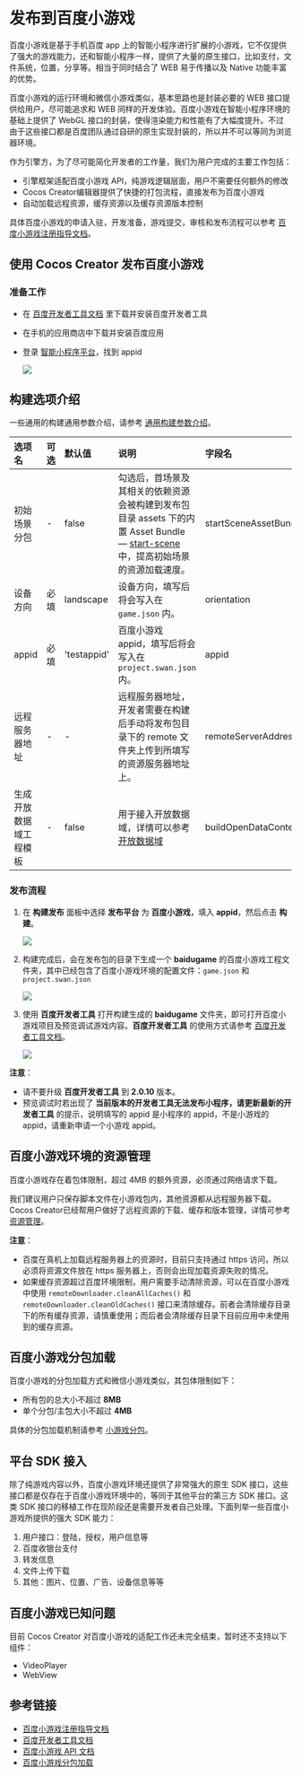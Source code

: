 # 发布到百度小游戏

百度小游戏是基于手机百度 app 上的智能小程序进行扩展的小游戏，它不仅提供了强大的游戏能力，还和智能小程序一样，提供了大量的原生接口，比如支付，文件系统，位置，分享等。相当于同时结合了 WEB 易于传播以及 Native 功能丰富的优势。

百度小游戏的运行环境和微信小游戏类似，基本思路也是封装必要的 WEB 接口提供给用户，尽可能追求和 WEB 同样的开发体验。百度小游戏在智能小程序环境的基础上提供了 WebGL 接口的封装，使得渲染能力和性能有了大幅度提升。不过由于这些接口都是百度团队通过自研的原生实现封装的，所以并不可以等同为浏览器环境。

作为引擎方，为了尽可能简化开发者的工作量，我们为用户完成的主要工作包括：

- 引擎框架适配百度小游戏 API，纯游戏逻辑层面，用户不需要任何额外的修改
- Cocos Creator编辑器提供了快捷的打包流程，直接发布为百度小游戏
- 自动加载远程资源，缓存资源以及缓存资源版本控制

具体百度小游戏的申请入驻，开发准备，游戏提交，审核和发布流程可以参考 [百度小游戏注册指导文档](https://smartprogram.baidu.com/docs/game/)。

## 使用 Cocos Creator 发布百度小游戏

### 准备工作

- 在 [百度开发者工具文档](https://smartprogram.baidu.com/docs/game/tutorials/howto/dev/) 里下载并安装百度开发者工具
- 在手机的应用商店中下载并安装百度应用
- 登录 [智能小程序平台](https://smartprogram.baidu.com/developer/index.html)，找到 appid

    ![](./publish-baidugame/appid.png)

## 构建选项介绍

一些通用的构建通用参数介绍，请参考 [通用构建参数介绍](build-options.md)。

| 选项名 | 可选 | 默认值 | 说明 | 字段名 |
| :-- | :-- | :-- | :-- | :-- |
| 初始场景分包 | - | false | 勾选后，首场景及其相关的依赖资源会被构建到发布包目录 assets 下的内置 Asset Bundle — [start-scene](../../asset/bundle.md#%E5%86%85%E7%BD%AE-asset-bundle) 中，提高初始场景的资源加载速度。 | startSceneAssetBundle
| 设备方向 | 必填 | landscape | 设备方向，填写后将会写入在 `game.json` 内。| orientation |
| appid | 必填 | 'testappid' | 百度小游戏 appid，填写后将会写入在 `project.swan.json` 内。| appid |
| 远程服务器地址 | - | - | 远程服务器地址，开发者需要在构建后手动将发布包目录下的 remote 文件夹上传到所填写的资源服务器地址上。 | remoteServerAddress |
| 生成开放数据域工程模板 | - | false | 用于接入开放数据域，详情可以参考 [开放数据域](./build-open-data-context.md) | buildOpenDataContextTemplate |

### 发布流程

1. 在 **构建发布** 面板中选择 **发布平台** 为 **百度小游戏**，填入 **appid**，然后点击 **构建**。

    ![](./publish-baidugame/build.png)

2. 构建完成后，会在发布包的目录下生成一个 **baidugame** 的百度小游戏工程文件夹，其中已经包含了百度小游戏环境的配置文件：`game.json` 和 `project.swan.json`

    ![](./publish-baidugame/package.png)

3. 使用 **百度开发者工具** 打开构建生成的 **baidugame** 文件夹，即可打开百度小游戏项目及预览调试游戏内容。**百度开发者工具** 的使用方式请参考 [百度开发者工具文档](https://smartprogram.baidu.com/docs/game/tutorials/howto/dev/)。

    ![](./publish-baidugame/preview.png)

**注意**：

- 请不要升级 **百度开发者工具** 到 **2.0.10** 版本。
- 预览调试时若出现了 **当前版本的开发者工具无法发布小程序，请更新最新的开发者工具** 的提示，说明填写的 appid 是小程序的 appid，不是小游戏的 appid，请重新申请一个小游戏 appid。

## 百度小游戏环境的资源管理

百度小游戏存在着包体限制，超过 4MB 的额外资源，必须通过网络请求下载。

我们建议用户只保存脚本文件在小游戏包内，其他资源都从远程服务器下载。Cocos Creator已经帮用户做好了远程资源的下载、缓存和版本管理，详情可参考 [资源管理](../../asset/cache-manager.md#资源下载流程)。

**注意**：

- 百度在真机上加载远程服务器上的资源时，目前只支持通过 https 访问，所以必须将资源文件放在 https 服务器上，否则会出现加载资源失败的情况。
- 如果缓存资源超过百度环境限制，用户需要手动清除资源，可以在百度小游戏中使用 `remoteDownloader.cleanAllCaches()` 和 `remoteDownloader.cleanOldCaches()` 接口来清除缓存。前者会清除缓存目录下的所有缓存资源，请慎重使用；而后者会清除缓存目录下目前应用中未使用到的缓存资源。

## 百度小游戏分包加载

百度小游戏的分包加载方式和微信小游戏类似，其包体限制如下：

- 所有包的总大小不超过 **8MB**
- 单个分包/主包大小不超过 **4MB**

具体的分包加载机制请参考 [小游戏分包](subpackage.md)。

## 平台 SDK 接入

除了纯游戏内容以外，百度小游戏环境还提供了非常强大的原生 SDK 接口，这些接口都是仅存在于百度小游戏环境中的，等同于其他平台的第三方 SDK 接口。这类 SDK 接口的移植工作在现阶段还是需要开发者自己处理。下面列举一些百度小游戏所提供的强大 SDK 能力：

1. 用户接口：登陆，授权，用户信息等
2. 百度收银台支付
3. 转发信息
4. 文件上传下载
5. 其他：图片、位置、广告、设备信息等等

## 百度小游戏已知问题

目前 Cocos Creator 对百度小游戏的适配工作还未完全结束，暂时还不支持以下组件：

- VideoPlayer
- WebView

## 参考链接

- [百度小游戏注册指导文档](https://smartprogram.baidu.com/docs/game/)
- [百度开发者工具文档](https://smartprogram.baidu.com/docs/game/tutorials/howto/dev/)
- [百度小游戏 API 文档](https://smartprogram.baidu.com/docs/game/api/openApi/authorize/)
- [百度小游戏分包加载](https://smartprogram.baidu.com/docs/game/tutorials/subpackages/sub/)

